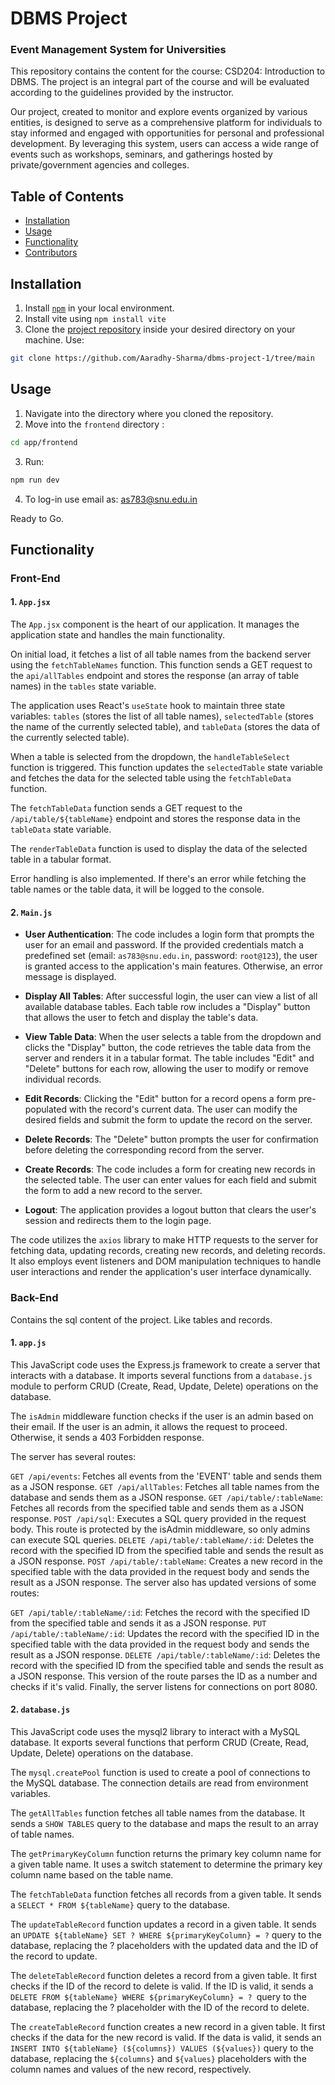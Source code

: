 # DBMS Project
### Event Management System for Universities
This repository contains the content for the course: CSD204: Introduction to DBMS. The project is an integral part of the course and will be evaluated according to the guidelines provided by the instructor.

Our project, created to monitor and explore events organized by various entities, is designed to serve as a comprehensive platform for individuals to stay informed and engaged with opportunities for personal and professional development. By leveraging this system, users can access a wide range of events such as workshops, seminars, and gatherings hosted by private/government agencies and colleges.

## Table of Contents
- [Installation](#installation)
- [Usage](#usage)
- [Functionality](#functionality)
- [Contributors](#contributors)

## Installation

1. Install [`npm`]((https://docs.npmjs.com/downloading-and-installing-node-js-and-npm)) in your local environment.    
2. Install vite using ```npm install vite```
3. Clone the [project repository](https://github.com/Aaradhy-Sharma/dbms-project-1/tree/main) inside your desired directory on your machine. Use:

```bash
git clone https://github.com/Aaradhy-Sharma/dbms-project-1/tree/main
```

## Usage

1. Navigate into the directory where you cloned the repository.
2. Move into the `frontend` directory :
```bash
cd app/frontend
```
3. Run:
```bash
npm run dev
```
4. To log-in use email as: as783@snu.edu.in

Ready to Go.

## Functionality

### Front-End
#### 1. `App.jsx`

The `App.jsx` component is the heart of our application. It manages the application state and handles the main functionality.

On initial load, it fetches a list of all table names from the backend server using the `fetchTableNames` function. This function sends a GET request to the `api/allTables` endpoint and stores the response (an array of table names) in the `tables` state variable.

The application uses React's `useState` hook to maintain three state variables: `tables` (stores the list of all table names), `selectedTable` (stores the name of the currently selected table), and `tableData` (stores the data of the currently selected table).

When a table is selected from the dropdown, the `handleTableSelect` function is triggered. This function updates the `selectedTable` state variable and fetches the data for the selected table using the `fetchTableData` function.

The `fetchTableData` function sends a GET request to the `/api/table/${tableName}` endpoint and stores the response data in the `tableData` state variable.

The `renderTableData` function is used to display the data of the selected table in a tabular format.

Error handling is also implemented. If there's an error while fetching the table names or the table data, it will be logged to the console.

#### 2. `Main.js`


- **User Authentication**: The code includes a login form that prompts the user for an email and password. If the provided credentials match a predefined set (email: `as783@snu.edu.in`, password: `root@123`), the user is granted access to the application's main features. Otherwise, an error message is displayed.

- **Display All Tables**: After successful login, the user can view a list of all available database tables. Each table row includes a "Display" button that allows the user to fetch and display the table's data.

- **View Table Data**: When the user selects a table from the dropdown and clicks the "Display" button, the code retrieves the table data from the server and renders it in a tabular format. The table includes "Edit" and "Delete" buttons for each row, allowing the user to modify or remove individual records.

- **Edit Records**: Clicking the "Edit" button for a record opens a form pre-populated with the record's current data. The user can modify the desired fields and submit the form to update the record on the server.

- **Delete Records**: The "Delete" button prompts the user for confirmation before deleting the corresponding record from the server.

- **Create Records**: The code includes a form for creating new records in the selected table. The user can enter values for each field and submit the form to add a new record to the server.

- **Logout**: The application provides a logout button that clears the user's session and redirects them to the login page.

The code utilizes the `axios` library to make HTTP requests to the server for fetching data, updating records, creating new records, and deleting records. It also employs event listeners and DOM manipulation techniques to handle user interactions and render the application's user interface dynamically.


### Back-End

Contains the sql content of the project. Like tables and records.

#### 1. `app.js`
This JavaScript code uses the Express.js framework to create a server that interacts with a database. It imports several functions from a `database.js` module to perform CRUD (Create, Read, Update, Delete) operations on the database.

The `isAdmin` middleware function checks if the user is an admin based on their email. If the user is an admin, it allows the request to proceed. Otherwise, it sends a 403 Forbidden response.

The server has several routes:

`GET /api/events`: Fetches all events from the 'EVENT' table and sends them as a JSON response.
`GET /api/allTables`: Fetches all table names from the database and sends them as a JSON response.
`GET /api/table/:tableName`: Fetches all records from the specified table and sends them as a JSON response.
`POST /api/sql`: Executes a SQL query provided in the request body. This route is protected by the isAdmin middleware, so only admins can execute SQL queries.
`DELETE /api/table/:tableName/:id`: Deletes the record with the specified ID from the specified table and sends the result as a JSON response.
`POST /api/table/:tableName`: Creates a new record in the specified table with the data provided in the request body and sends the result as a JSON response.
The server also has updated versions of some routes:

`GET /api/table/:tableName/:id`: Fetches the record with the specified ID from the specified table and sends it as a JSON response.
`PUT /api/table/:tableName/:id`: Updates the record with the specified ID in the specified table with the data provided in the request body and sends the result as a JSON response.
`DELETE /api/table/:tableName/:id`: Deletes the record with the specified ID from the specified table and sends the result as a JSON response. This version of the route parses the ID as a number and checks if it's valid.
Finally, the server listens for connections on port 8080.

#### 2. `database.js`

This JavaScript code uses the mysql2 library to interact with a MySQL database. It exports several functions that perform CRUD (Create, Read, Update, Delete) operations on the database.

The `mysql.createPool` function is used to create a pool of connections to the MySQL database. The connection details are read from environment variables.

The `getAllTables` function fetches all table names from the database. It sends a `SHOW TABLES` query to the database and maps the result to an array of table names.

The `getPrimaryKeyColumn` function returns the primary key column name for a given table name. It uses a switch statement to determine the primary key column name based on the table name.

The `fetchTableData` function fetches all records from a given table. It sends a `SELECT * FROM ${tableName}` query to the database.

The `updateTableRecord` function updates a record in a given table. It sends an `UPDATE ${tableName} SET ? WHERE ${primaryKeyColumn} = ?` query to the database, replacing the ? placeholders with the updated data and the ID of the record to update.

The `deleteTableRecord` function deletes a record from a given table. It first checks if the ID of the record to delete is valid. If the ID is valid, it sends a `DELETE FROM ${tableName} WHERE ${primaryKeyColumn} = ? `query to the database, replacing the ? placeholder with the ID of the record to delete.

The `createTableRecord` function creates a new record in a given table. It first checks if the data for the new record is valid. If the data is valid, it sends an `INSERT INTO ${tableName} (${columns}) VALUES (${values})` query to the database, replacing the `${columns}` and `${values}` placeholders with the column names and values of the new record, respectively.
